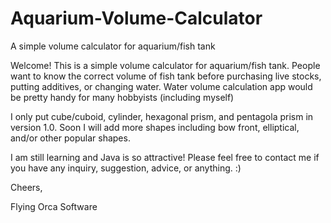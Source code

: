 # Aquarium-Volume-Calculator
A simple volume calculator for aquarium/fish tank

Welcome!
This is a simple volume calculator for aquarium/fish tank.
People want to know the correct volume of fish tank before purchasing live stocks, putting additives, or changing water.
Water volume calculation app would be pretty handy for many hobbyists (including myself)

I only put cube/cuboid, cylinder, hexagonal prism, and pentagola prism in version 1.0.
Soon I will add more shapes including bow front, elliptical, and/or other popular shapes.

I am still learning and Java is so attractive!
Please feel free to contact me if you have any inquiry, suggestion, advice, or anything.  :)

Cheers,

Flying Orca Software
